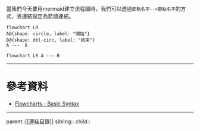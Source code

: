 當我們今天要用mermaid建立流程圖時，我們可以透過`節點名字-->節點名字`的方式，將連結設定為箭頭連結。
```Mermaid
flowchart LR
A@{shape: circle, label: "開始"}
B@{shape: dbl-circ, label: "結束"}
A ---  B
```
```mermaid
flowchart LR A --- B
```
- - -
# 參考資料
- [Flowcharts - Basic Syntax](https://mermaid.js.org/syntax/flowchart.html)
- - -
parent::[[連結目錄]]
sibling::
child::